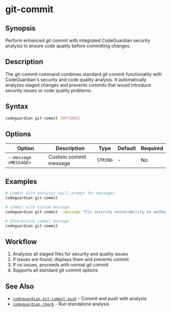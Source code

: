 # git-commit

## Synopsis
Perform enhanced git commit with integrated CodeGuardian security analysis to ensure code quality before committing changes.

## Description
The git-commit command combines standard git commit functionality with CodeGuardian's security and code quality analysis. It automatically analyzes staged changes and prevents commits that would introduce security issues or code quality problems.

## Syntax
```bash
codeguardian git-commit [OPTIONS]
```

## Options
| Option | Description | Type | Default | Required |
|--------|-------------|------|---------|----------|
| `--message <MESSAGE>` | Custom commit message | `STRING` | - | No |

## Examples
```bash
# Commit with analysis (will prompt for message)
codeguardian git-commit

# Commit with custom message
codeguardian git-commit --message "Fix security vulnerability in authentication"

# Interactive commit message
codeguardian git-commit
```

## Workflow
1. Analyzes all staged files for security and quality issues
2. If issues are found, displays them and prevents commit
3. If no issues, proceeds with normal git commit
4. Supports all standard git commit options

## See Also
- [`codeguardian git-commit-push`](git-commit-push.md) - Commit and push with analysis
- [`codeguardian check`](check.md) - Run standalone analysis
